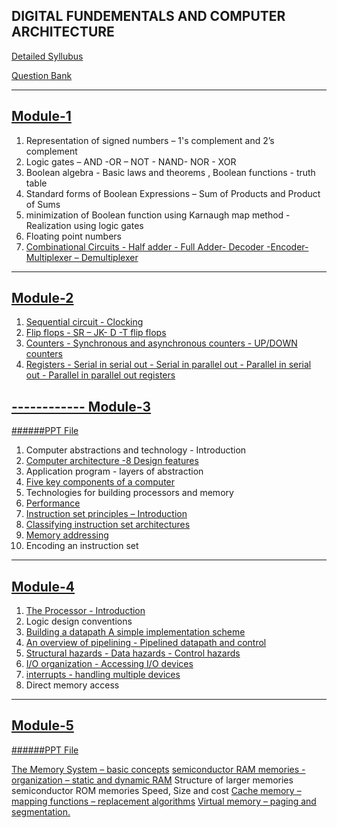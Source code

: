 DIGITAL FUNDEMENTALS AND COMPUTER ARCHITECTURE
-------------------------
[Detailed Syllubus](https://docs.google.com/viewer?url=https://cetmca26.github.io/Study-Materials/Semester%201/Digital%20Fundamentals%20and%20Computer%20Architecture/Syllubus.pdf)

[Question Bank](https://docs.google.com/viewer?url=https://cetmca26.github.io/Study-Materials/Semester%201/Digital%20Fundamentals%20and%20Computer%20Architecture/Question%20Bank.pdf)

------------
[Module-1](https://docs.google.com/viewer?url=https://cetmca26.github.io/Study-Materials/Digital%20Fundamentals%20and%20Computer%20Architecture/Module%201/MODULE%201.pdf)
------------
1. Representation of signed numbers – 1's complement and 2’s complement 
2. Logic gates – AND -OR – NOT - NAND- NOR - XOR 
3. Boolean algebra - Basic laws and theorems , Boolean functions - truth table
4. Standard forms of Boolean Expressions – Sum of Products and Product of Sums 
5. minimization of Boolean function using Karnaugh map method - Realization using logic gates
6. Floating point numbers 
7. [Combinational Circuits - Half adder - Full Adder- Decoder -Encoder- Multiplexer – Demultiplexer](https://docs.google.com/viewer?url=https://cetmca26.github.io/Study-Materials/Semester%201/Digital%20Fundamentals%20and%20Computer%20Architecture/Module%201/Combinational%20Circuits.pdf)

------------
[Module-2](https://docs.google.com/viewer?url=https://cetmca26.github.io/Study-Materials/Digital%20Fundamentals%20and%20Computer%20Architecture/Module%202/Module%202.pdf)
------------
1. [Sequential circuit - Clocking](https://cetmca26.github.io/Study-Materials/Semester%201/Digital%20Fundamentals%20and%20Computer%20Architecture/Module%202/Latches.pdf)
2. [Flip flops - SR – JK- D -T flip flops](https://cetmca26.github.io/Study-Materials/Semester%201/Digital%20Fundamentals%20and%20Computer%20Architecture/Module%202/Flip%20Flops.pdf)
3. [Counters - Synchronous and asynchronous counters - UP/DOWN counters](https://cetmca26.github.io/Study-Materials/Semester%201/Digital%20Fundamentals%20and%20Computer%20Architecture/Module%202/Counters.pdf)  
4. [Registers - Serial in serial out - Serial in parallel out - Parallel in serial out - Parallel in parallel out registers](https://cetmca26.github.io/Study-Materials/Semester%201/Digital%20Fundamentals%20and%20Computer%20Architecture/Module%202/Shift%20registers.pdf)

[------------
Module-3](https://docs.google.com/viewer?url=https://cetmca26.github.io/Study-Materials/Digital%20Fundamentals%20and%20Computer%20Architecture/Module%203/Module%203.pdf)
------------
[######PPT File](https://docs.google.com/viewer?url=https://cetmca26.github.io/Study-Materials/Digital%20Fundamentals%20and%20Computer%20Architecture/Module%203/PPT%203.pdf)

1. Computer abstractions and technology - Introduction
2. [Computer architecture -8 Design features](https://cetmca26.github.io/Study-Materials/Semester%201/Digital%20Fundamentals%20and%20Computer%20Architecture/Module%203/8%20great%20ideas.pdf) 
3. Application program - layers of abstraction
4. [Five key components of a computer](https://cetmca26.github.io/Study-Materials/Semester%201/Digital%20Fundamentals%20and%20Computer%20Architecture/Module%203/Classic%20Components%20of%20a%20Computer.pdf)
5. Technologies for building processors and memory
6. [Performance](https://cetmca26.github.io/Study-Materials/Semester%201/Digital%20Fundamentals%20and%20Computer%20Architecture/Module%203/Performance%20Of%20A%20Computer.pdf)
7. [Instruction set principles – Introduction](https://cetmca26.github.io/Study-Materials/Semester%201/Digital%20Fundamentals%20and%20Computer%20Architecture/Module%203/Instruction%20Set%201.pdf) 
8. [Classifying instruction set architectures](https://cetmca26.github.io/Study-Materials/Semester%201/Digital%20Fundamentals%20and%20Computer%20Architecture/Module%203/instruction%20set%20classification.pdf)
9. [Memory addressing](https://cetmca26.github.io/Study-Materials/Semester%201/Digital%20Fundamentals%20and%20Computer%20Architecture/Module%203/Addressing%20modes.pdf)
10. Encoding an instruction set

------------
[Module-4](https://docs.google.com/viewer?url=https://cetmca26.github.io/Study-Materials/Digital%20Fundamentals%20and%20Computer%20Architecture/Module%204/Module%204.pdf)
------------
1. [The Processor - Introduction](https://cetmca26.github.io/Study-Materials/Semester%201/Digital%20Fundamentals%20and%20Computer%20Architecture/Module%204/PROCESSOR.pdf)
2. Logic design conventions 
3. [Building a datapath A simple implementation scheme](https://cetmca26.github.io/Study-Materials/Semester%201/Digital%20Fundamentals%20and%20Computer%20Architecture/Module%204/Building%20the%20Datapath.pdf)
4. [An overview of pipelining - Pipelined datapath and control](https://cetmca26.github.io/Study-Materials/Semester%201/Digital%20Fundamentals%20and%20Computer%20Architecture/Module%204/Pipelining.pdf)
5. [Structural hazards - Data hazards - Control hazards](https://cetmca26.github.io/Study-Materials/Semester%201/Digital%20Fundamentals%20and%20Computer%20Architecture/Module%204/Hazards.pdf)
6. [I/O organization - Accessing I/O devices](https://cetmca26.github.io/Study-Materials/Semester%201/Digital%20Fundamentals%20and%20Computer%20Architecture/Module%204/input%20Output%20org.pdf.pdf) 
7. [interrupts - handling multiple devices](https://cetmca26.github.io/Study-Materials/Semester%201/Digital%20Fundamentals%20and%20Computer%20Architecture/Module%204/Inturrepts.pdf)
8. Direct memory access

------------
[Module-5](https://docs.google.com/viewer?url=https://cetmca26.github.io/Study-Materials/Digital%20Fundamentals%20and%20Computer%20Architecture/Module%205/Module_5.pdf)
------------
[######PPT File](https://docs.google.com/viewer?url=https://cetmca26.github.io/Study-Materials/Digital%20Fundamentals%20and%20Computer%20Architecture/Module%205/ppt%205.pdf)

[The Memory System – basic concepts](https://cetmca26.github.io/Study-Materials/Semester%201/Digital%20Fundamentals%20and%20Computer%20Architecture/Module%205/Basic%20Concepts.pdf)
[semiconductor RAM memories - organization – static and dynamic RAM](https://cetmca26.github.io/Study-Materials/Semester%201/Digital%20Fundamentals%20and%20Computer%20Architecture/Module%205/Semiconductor.pdf)
Structure of larger memories
semiconductor ROM memories
Speed, Size and cost 
[Cache memory – mapping functions – replacement algorithms](https://cetmca26.github.io/Study-Materials/Semester%201/Digital%20Fundamentals%20and%20Computer%20Architecture/Module%205/Module%205_Cache%20Memory.pdf)
[Virtual memory – paging and segmentation.](https://cetmca26.github.io/Study-Materials/Semester%201/Digital%20Fundamentals%20and%20Computer%20Architecture/Module%205/VirtualMemory.pdf)
